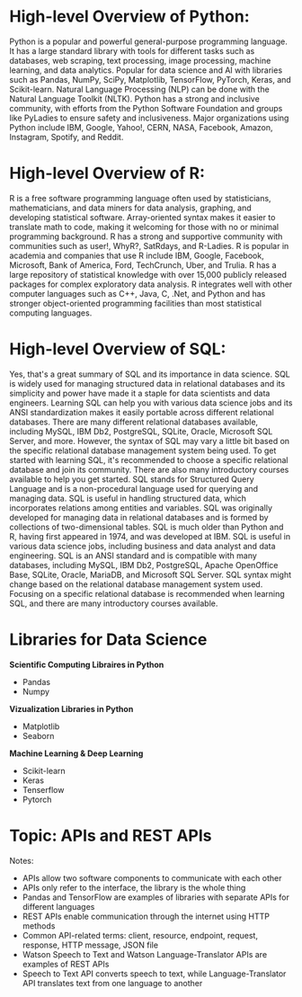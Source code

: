 <h1>High-level Overview of Python:</h1>

Python is a popular and powerful general-purpose programming language.
It has a large standard library with tools for different tasks such as databases, web scraping, text processing, image processing, machine learning, and data analytics.
Popular for data science and AI with libraries such as Pandas, NumPy, SciPy, Matplotlib, TensorFlow, PyTorch, Keras, and Scikit-learn.
Natural Language Processing (NLP) can be done with the Natural Language Toolkit (NLTK).
Python has a strong and inclusive community, with efforts from the Python Software Foundation and groups like PyLadies to ensure safety and inclusiveness.
Major organizations using Python include IBM, Google, Yahoo!, CERN, NASA, Facebook, Amazon, Instagram, Spotify, and Reddit.
<h1>High-level Overview of R:</h1>

R is a free software programming language often used by statisticians, mathematicians, and data miners for data analysis, graphing, and developing statistical software.
Array-oriented syntax makes it easier to translate math to code, making it welcoming for those with no or minimal programming background.
R has a strong and supportive community with communities such as user!, WhyR?, SatRdays, and R-Ladies.
R is popular in academia and companies that use R include IBM, Google, Facebook, Microsoft, Bank of America, Ford, TechCrunch, Uber, and Trulia.
R has a large repository of statistical knowledge with over 15,000 publicly released packages for complex exploratory data analysis.
R integrates well with other computer languages such as C++, Java, C, .Net, and Python and has stronger object-oriented programming facilities than most statistical computing languages.

<h1>High-level Overview of SQL:</h1>
Yes, that's a great summary of SQL and its importance in data science. SQL is widely used for managing structured data in relational databases and its simplicity and power have made it a staple for data scientists and data engineers. Learning SQL can help you with various data science jobs and its ANSI standardization makes it easily portable across different relational databases. There are many different relational databases available, including MySQL, IBM Db2, PostgreSQL, SQLite, Oracle, Microsoft SQL Server, and more. However, the syntax of SQL may vary a little bit based on the specific relational database management system being used. To get started with learning SQL, it's recommended to choose a specific relational database and join its community. There are also many introductory courses available to help you get started.
SQL stands for Structured Query Language and is a non-procedural language used for querying and managing data.
SQL is useful in handling structured data, which incorporates relations among entities and variables.
SQL was originally developed for managing data in relational databases and is formed by collections of two-dimensional tables.
SQL is much older than Python and R, having first appeared in 1974, and was developed at IBM.
SQL is useful in various data science jobs, including business and data analyst and data engineering.
SQL is an ANSI standard and is compatible with many databases, including MySQL, IBM Db2, PostgreSQL, Apache OpenOffice Base, SQLite, Oracle, MariaDB, and Microsoft SQL Server.
SQL syntax might change based on the relational database management system used.
Focusing on a specific relational database is recommended when learning SQL, and there are many introductory courses available.


<h1>Libraries for Data Science</h1>
<b>Scientific Computing Libraires in Python </b>

-    Pandas 
-    Numpy

<b>Vizualization Libraries in Python </b>

-    Matplotlib
-    Seaborn

<b>Machine Learning & Deep Learning </b>

-    Scikit-learn
-    Keras
-    Tenserflow
-    Pytorch

<h1>Topic: APIs and REST APIs</h1>
Notes:

-    APIs allow two software components to communicate with each other
-    APIs only refer to the interface, the library is the whole thing
-    Pandas and TensorFlow are examples of libraries with separate APIs for different languages
-    REST APIs enable communication through the internet using HTTP methods
-    Common API-related terms: client, resource, endpoint, request, response, HTTP message, JSON file
-    Watson Speech to Text and Watson Language-Translator APIs are examples of REST APIs
-    Speech to Text API converts speech to text, while Language-Translator API translates text from one language to another
    